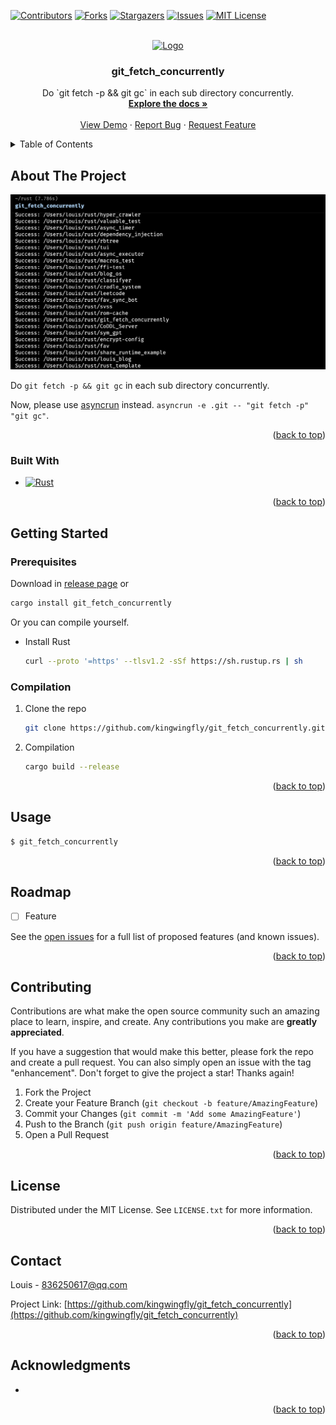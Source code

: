<a name="readme-top"></a>

<!--
*** This README is modified from https://github.com/othneildrew/Best-README-Template
-->

<!-- PROJECT SHIELDS -->
[![Contributors][contributors-shield]][contributors-url]
[![Forks][forks-shield]][forks-url]
[![Stargazers][stars-shield]][stars-url]
[![Issues][issues-shield]][issues-url]
[![MIT License][license-shield]][license-url]


<!-- PROJECT LOGO -->
<br />
<div align="center">
  <a href="https://github.com/kingwingfly/git_fetch_concurrently">
    <img src="images/logo.png" alt="Logo" width="80" height="80">
  </a>

<h3 align="center">git_fetch_concurrently</h3>

  <p align="center">
    Do `git fetch -p && git gc` in each sub directory concurrently.
    <br />
    <a href="https://github.com/kingwingfly/git_fetch_concurrently"><strong>Explore the docs »</strong></a>
    <br />
    <br />
    <a href="https://github.com/kingwingfly/git_fetch_concurrently">View Demo</a>
    ·
    <a href="https://github.com/kingwingfly/git_fetch_concurrently/issues/new?labels=bug&template=bug-report---.md">Report Bug</a>
    ·
    <a href="https://github.com/kingwingfly/git_fetch_concurrently/issues/new?labels=enhancement&template=feature-request---.md">Request Feature</a>
  </p>
</div>



<!-- TABLE OF CONTENTS -->
<details>
  <summary>Table of Contents</summary>
  <ol>
    <li>
      <a href="#about-the-project">About The Project</a>
      <ul>
        <li><a href="#built-with">Built With</a></li>
      </ul>
    </li>
    <li>
      <a href="#getting-started">Getting Started</a>
      <ul>
        <li><a href="#prerequisites">Prerequisites</a></li>
        <li><a href="#installation">Installation</a></li>
      </ul>
    </li>
    <li><a href="#usage">Usage</a></li>
    <li><a href="#roadmap">Roadmap</a></li>
    <li><a href="#contributing">Contributing</a></li>
    <li><a href="#license">License</a></li>
    <li><a href="#contact">Contact</a></li>
    <li><a href="#acknowledgments">Acknowledgments</a></li>
  </ol>
</details>



<!-- ABOUT THE PROJECT -->
## About The Project

[![Product Name Screen Shot][product-screenshot]](https://example.com)

Do `git fetch -p && git gc` in each sub directory concurrently.

Now, please use [asyncrun](https://crates.io/crates/asyncrun) instead. `asyncrun -e .git -- "git fetch -p" "git gc"`.

<p align="right">(<a href="#readme-top">back to top</a>)</p>



### Built With

* [![Rust][Rust]][Rust-url]

<p align="right">(<a href="#readme-top">back to top</a>)</p>



<!-- GETTING STARTED -->
## Getting Started

### Prerequisites

Download in [release page](https://github.com/kingwingfly/git_fetch_concurrently/releases) or
```sh
cargo install git_fetch_concurrently
```

Or you can compile yourself.

* Install Rust
  ```sh
  curl --proto '=https' --tlsv1.2 -sSf https://sh.rustup.rs | sh
  ```

### Compilation

1. Clone the repo
   ```sh
   git clone https://github.com/kingwingfly/git_fetch_concurrently.git
   ```
2. Compilation
   ```sh
   cargo build --release
   ```

<p align="right">(<a href="#readme-top">back to top</a>)</p>



<!-- USAGE EXAMPLES -->
## Usage

```sh
$ git_fetch_concurrently
```

<p align="right">(<a href="#readme-top">back to top</a>)</p>



<!-- ROADMAP -->
## Roadmap

- [ ] Feature

See the [open issues](https://github.com/kingwingfly/git_fetch_concurrently/issues) for a full list of proposed features (and known issues).

<p align="right">(<a href="#readme-top">back to top</a>)</p>



<!-- CONTRIBUTING -->
## Contributing

Contributions are what make the open source community such an amazing place to learn, inspire, and create. Any contributions you make are **greatly appreciated**.

If you have a suggestion that would make this better, please fork the repo and create a pull request. You can also simply open an issue with the tag "enhancement".
Don't forget to give the project a star! Thanks again!

1. Fork the Project
2. Create your Feature Branch (`git checkout -b feature/AmazingFeature`)
3. Commit your Changes (`git commit -m 'Add some AmazingFeature'`)
4. Push to the Branch (`git push origin feature/AmazingFeature`)
5. Open a Pull Request

<p align="right">(<a href="#readme-top">back to top</a>)</p>



<!-- LICENSE -->
## License

Distributed under the MIT License. See `LICENSE.txt` for more information.

<p align="right">(<a href="#readme-top">back to top</a>)</p>



<!-- CONTACT -->
## Contact

Louis - 836250617@qq.com

Project Link: [https://github.com/kingwingfly/git_fetch_concurrently](https://github.com/kingwingfly/git_fetch_concurrently)

<p align="right">(<a href="#readme-top">back to top</a>)</p>



<!-- ACKNOWLEDGMENTS -->
## Acknowledgments

* []()

<p align="right">(<a href="#readme-top">back to top</a>)</p>



<!-- MARKDOWN LINKS & IMAGES -->
<!-- https://www.markdownguide.org/basic-syntax/#reference-style-links -->
[contributors-shield]: https://img.shields.io/github/contributors/kingwingfly/git_fetch_concurrently.svg?style=for-the-badge
[contributors-url]: https://github.com/kingwingfly/git_fetch_concurrently/graphs/contributors
[forks-shield]: https://img.shields.io/github/forks/kingwingfly/git_fetch_concurrently.svg?style=for-the-badge
[forks-url]: https://github.com/kingwingfly/git_fetch_concurrently/network/members
[stars-shield]: https://img.shields.io/github/stars/kingwingfly/git_fetch_concurrently.svg?style=for-the-badge
[stars-url]: https://github.com/kingwingfly/git_fetch_concurrently/stargazers
[issues-shield]: https://img.shields.io/github/issues/kingwingfly/git_fetch_concurrently.svg?style=for-the-badge
[issues-url]: https://github.com/kingwingfly/git_fetch_concurrently/issues
[license-shield]: https://img.shields.io/github/license/kingwingfly/git_fetch_concurrently.svg?style=for-the-badge
[license-url]: https://github.com/kingwingfly/git_fetch_concurrently/blob/master/LICENSE.txt
[product-screenshot]: https://github.com/kingwingfly/git_fetch_concurrently/blob/dev/images/screenshot.png
[Rust]: https://img.shields.io/badge/Rust-000000?style=for-the-badge&logo=Rust&logoColor=orange
[Rust-url]: https://www.rust-lang.org
